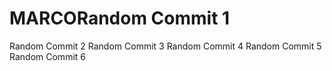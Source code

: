 # MARCORandom Commit 1
Random Commit 2
Random Commit 3
Random Commit 4
Random Commit 5
Random Commit 6
